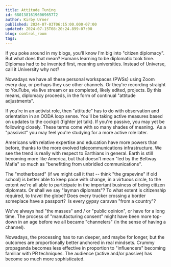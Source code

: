 ```yaml
---
title: Attitude Tuning
id: 6801381619606965772
author: Kirby Urner
published: 2024-07-03T06:15:00.000-07:00
updated: 2024-07-15T08:20:24.899-07:00
blog: control_room
tags: 
---
```


If you poke around in my blogs, you'll know I'm big into "citizen diplomacy". But what does that mean? Humans learning to be diplomatic took time. Diplomas had to be invented first, meaning universities. Instead of Universe, call it University why not?

Nowadays we have all these personal workspaces (PWSs) using Zoom every day, or perhaps they use other channels. Or they're recording straight to YouTube, via live stream or as completed, likely edited, projects. By this means, diplomacy proceeds, in the form of continual "attitude adjustments". 

If you're in an activist role, then "attitude" has to do with observation and orientation in an OODA loop sense. You'll be taking active measures based on updates to the cockpit (fighter jet talk). If you're passive, you may yet be following closely. These terms come with so many shades of meaning.  As a "passivist" you may feel you're studying for a more active role later.

Americans with relative expertise and education have more powers than before, thanks to the more evolved telecommunications infrastructure. We see the trend is really with respect to Earthians in general. Earth is still becoming more like America, but that doesn't mean "led by the Beltway Mafia" so much as "benefitting from unbridled communications".

The "motherboard" (if we might call it that -- think "the grapevine" if old school) is better able to keep pace with change, in a virtuous circle, to the extent we're all able to participate in the important business of being citizen diplomats. Or shall we say "layman diplomats"? To what extent is citizenship required, to travel the globe? Does every trucker crossing a border someplace have a passport?  Is every gypsy caravan "from a country"?

We've always had "the masses" and / or "public opinion", or have for a long time. The process of "manufacturing consent" might have been more top-down in an age before we all became "channelers" (in the sense of having a channel). 

Nowadays, the processing has to run deeper, and maybe for longer, but the outcomes are proportionally better anchored in real mindsets. Crummy propaganda becomes less effective in proportion to "influencers" becoming familiar with PR techniques. The audience (active and/or passive) has become so much more sophisticated.